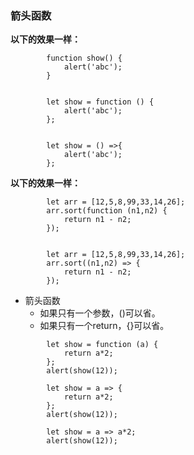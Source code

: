 ### 箭头函数

**以下的效果一样：**

```
        function show() {
            alert('abc');
        }
				

        let show = function () {
            alert('abc');
        };
				

        let show = () =>{
            alert('abc');
        };
```

**以下的效果一样：**

```
        let arr = [12,5,8,99,33,14,26];
        arr.sort(function (n1,n2) {
            return n1 - n2;
        });


        let arr = [12,5,8,99,33,14,26];
        arr.sort((n1,n2) => {
            return n1 - n2;
        });
```

- 箭头函数
	- 如果只有一个参数，()可以省。
	- 如果只有一个return，{}可以省。

```
        let show = function (a) {
            return a*2;
        };
        alert(show(12));

        let show = a => {
            return a*2;
        };
        alert(show(12));

        let show = a => a*2;
        alert(show(12));
```





